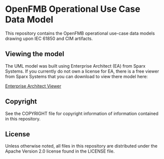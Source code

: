 # OpenFMB Operational Use Case Data Model

This repository contains the OpenFMB operational use-case data models drawing upon IEC 61850 and CIM artifacts.

## Viewing the model

The UML model was built using Enterprise Architect (EA) from Sparx Systems. If you currently do not own a license for EA, there is a free viewer from Sparx Systems that you can download to view there model here:

[Enterprise Architect Viewer](https://www.sparxsystems.com/bin/EALite.msi)

## Copyright

See the COPYRIGHT file for copyright information of information contained in this repository.

## License

Unless otherwise noted, all files in this repository are distributed under the Apache Version 2.0 license found in the LICENSE file.

